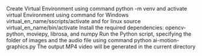 Create Virtual Environment using command python -m venv and activate virtual Environment using command for Windows virtual_en_name/sscripts/activate and for linux source virtual_en_name/bin/activate
Install the required dependencies: opencv-python, moviepy, librosa, and numpy
Run the Python script, specifying the folder of images and the audio file
using command python ai-motion-graphics.py
The output MP4 video will be generated in the current directory
